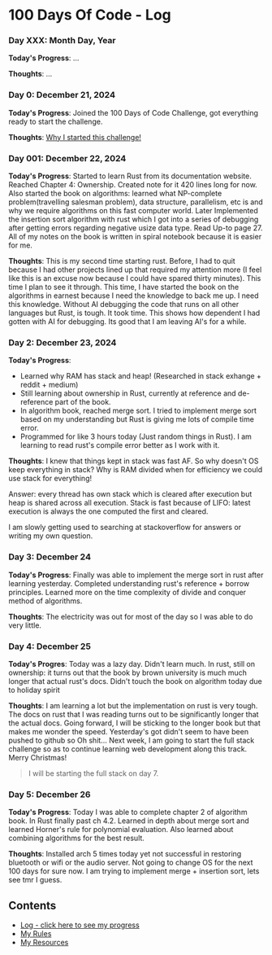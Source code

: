# 100 Days Of Code - Log

### Day XXX: Month Day, Year
**Today's Progress**: ...

**Thoughts**: ...

### Day 0: December 21, 2024
**Today's Progress**: Joined the 100 Days of Code Challenge, got everything ready to start the challenge.

**Thoughts**: [Why I started this challenge!](https://www.linkedin.com/posts/birajtiwari_biraj-tiwari-birajtwr-on-x-activity-7276226926287990785-oVTN?utm_source=share&utm_medium=member_desktop)

### Day 001: December 22, 2024
**Today's Progress**: Started to learn Rust from its documentation website. Reached Chapter 4: Ownership. Created note for it 420 lines long for now.
Also started the book on algorithms: learned what NP-complete problem(travelling salesman problem), data structure, parallelism, etc is and why we require algorithms on this fast computer world. Later Implemented the insertion sort algorithm with rust which I got into a series of debugging after getting errors regarding negative usize data type. Read Up-to page 27. All of my notes on the book is written in spiral notebook because it is easier for me.

**Thoughts**: This is my second time starting rust. Before, I had to quit because I had other projects lined up that required my attention more (I feel like this is an excuse now because I could have spared thirty minutes). This time I plan to see it through. 
This time, I have started the book on the algorithms in earnest because I need the knowledge to back me up. I need this knowledge.
Without AI debugging the code that runs on all other languages but Rust, is tough. It took time. This shows how dependent I had gotten with AI for debugging. Its good that I am leaving AI's for a while.

### Day 2: December 23, 2024
**Today's Progress**: 
- Learned why RAM has stack and heap! (Researched in stack exhange + reddit + medium)
- Still learning about ownership in Rust, currently at reference and de-reference part of the book. 
- In algorithm book, reached merge sort. I tried to implement merge sort based on my understanding but Rust is giving me lots of compile time error. 
- Programmed for like 3 hours today (Just random things in Rust). I am learning to read rust's compile error better as I work with it.

**Thoughts**: I knew that things kept in stack was fast AF. So why doesn't OS keep everything in stack? Why is RAM divided when for efficiency we could use stack for everything!

Answer: every thread has own stack which is cleared after execution but heap is shared across all execution.  Stack is fast because of LIFO: latest execution is always the one computed the first and cleared.

I am slowly getting used to searching at stackoverflow for answers or writing my own question.

### Day 3: December 24
**Today's Progress**: Finally was able to implement the merge sort in rust after learning yesterday. Completed understanding rust's reference + borrow principles. Learned more on the time complexity of divide and conquer method of algorithms.

**Thoughts**: The electricity was out for most of the day so I was able to do very little.

### Day 4: December 25
**Today's Progres**: Today was a lazy day. Didn't learn much. In rust, still on ownership: it turns out that the book by brown university is much much longer that actual rust's docs.
Didn't touch the book on algorithm today due to holiday spirit 

**Thoughts**: I am learning a lot but the implementation on rust is very tough. The docs on rust that I was reading turns out to be significantly longer that the actual docs. Going forward, I will be sticking to the longer book but that makes me wonder the speed. 
Yesterday's got didn't seem to have been pushed to github so Oh shit...
Next week, I am going to start the full stack challenge so as to continue learning web development along this track.
Merry Christmas!

> I will be starting the full stack on day 7.

### Day 5: December 26
**Today's Progress**: Today I was able to complete chapter 2 of algorithm book. In Rust finally past ch 4.2. Learned in depth about merge sort and learned Horner's rule for polynomial evaluation. Also learned about combining algorithms for the best result.

**Thoughts**: Installed arch 5 times today yet not successful in restoring bluetooth or wifi or the audio server. Not going to change OS for the next 100 days for sure now. I am trying to implement merge + insertion sort, lets see tmr I guess.


## Contents
- [Log - click here to see my progress](Log.md)
- [My Rules](Rules.md)
- [My Resources](Resources.md)
